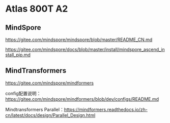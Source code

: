 # Atlas 800T A2



## MindSpore

https://gitee.com/mindspore/mindspore/blob/master/README_CN.md

https://gitee.com/mindspore/docs/blob/master/install/mindspore_ascend_install_pip.md



## MindTransformers

https://gitee.com/mindspore/mindformers

config配置说明：https://gitee.com/mindspore/mindformers/blob/dev/configs/README.md

Mindtransformers Parallel：https://mindformers.readthedocs.io/zh-cn/latest/docs/design/Parallel_Design.html